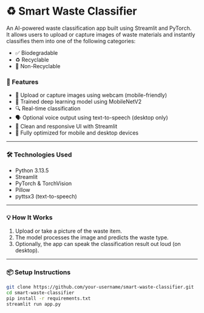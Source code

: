 # ♻️ Smart Waste Classifier

An AI-powered waste classification app built using Streamlit and PyTorch.  
It allows users to upload or capture images of waste materials and instantly classifies them into one of the following categories:

- ✅ Biodegradable
- ♻️ Recyclable
- 🚫 Non-Recyclable

### 🚀 Features

- 📸 Upload or capture images using webcam (mobile-friendly)
- 🧠 Trained deep learning model using MobileNetV2
- 🔍 Real-time classification
- 🗣️ Optional voice output using text-to-speech (desktop only)
- 🎨 Clean and responsive UI with Streamlit
- 📱 Fully optimized for mobile and desktop devices

---

### 🛠️ Technologies Used

- Python 3.13.5
- Streamlit
- PyTorch & TorchVision
- Pillow
- pyttsx3 (text-to-speech)

---

### 💡 How It Works

1. Upload or take a picture of the waste item.
2. The model processes the image and predicts the waste type.
3. Optionally, the app can speak the classification result out loud (on desktop).

---

### 📦 Setup Instructions

```bash
git clone https://github.com/your-username/smart-waste-classifier.git
cd smart-waste-classifier
pip install -r requirements.txt
streamlit run app.py
